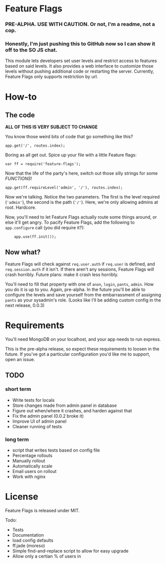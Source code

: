 # Feature Flags
### PRE-ALPHA.  USE WITH CAUTION.  Or not, I'm a readme, not a cop.
### Honestly, I'm just pushing this to GitHub now so I can show it off to the SO JS chat.

This module lets developers set user levels and restrict access to features based on said levels.  It also provides a web interface to customize those levels without pushing additional code or restarting the server.  Currently, Feature Flags only supports restriction by url.

# How-to

## The code

**ALL OF THIS IS VERY SUBJECT TO CHANGE**

You know those weird bits of code that go something like this?

    app.get('/', routes.index);

Boring as all get out.  Spice up your file with a little Feature flags:

    var ff = require('feature-flags');

Now that the life of the party's here, switch out those silly strings for some *FUNCTIONS*!

    app.get(ff.requireLevel('admin', '/'), routes.index);

Now we're talking.  Notice the two parameters.  The first is the level required (`'admin'`), the second is the path (`'/'`).  Here, we're only allowing admins at root.  Hardcore.

Now, you'll need to let Feature Flags actually route some things around, or else it'll get angry.  To pacify Feature Flags, add the following to `app.configure` call (you did require it?):

		app.use(ff.init());

## Now what?

Feature Flags will check against `req.user.auth` if `req.user` is defined, and `req.session.auth` if it isn't.  If there aren't any sessions, Feature Flags will crash horribly.  Future plans: make it crash less horribly.

You'll need to fill that property with one of `anon`, `login`, `pants`, `admin`.  How you do it is up to you.  Again, pre-alpha.  In the future you'll be able to configure the levels and save yourself from the embarrassment of assigning `pants` as your sysadmin's role.  (Looks like I'll be adding custom config in the next release, 0.0.3)

# Requirements

You'll need MongoDB on your localhost, and your app needs to run express.

This is the pre-alpha release, so expect these requirements to loosen in the future.  If you've got a particular configuration you'd like me to support, open an issue.

## TODO

### short term
 - Write tests for locals
 - Store changes made from admin panel in database
 - Figure out when/where it crashes, and harden against that
 - Fix the admin panel (0.0.2 broke it)
 - Improve UI of admin panel
 - Cleaner running of tests
### long term
 - script that writes tests based on config file
 - Percentage rollouts
 - Manually rollout
 - Automatically scale
 - Email users on rollout
 - Work with nginx

# License

Feature Flags is released under MIT.

Todo:

 - Tests
 - Documentation
 - load config defaults
 - ff.jade (moreso)
 - Simple find-and-replace script to allow for easy upgrade
 - Allow only a certian % of users in